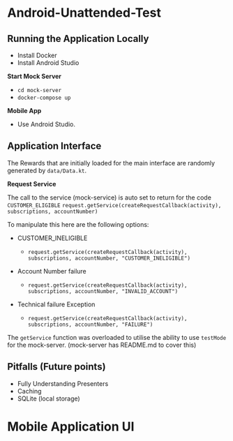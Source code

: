 # Android-Unattended-Test

## Running the Application Locally

- Install Docker
- Install Android Studio

**Start Mock Server**

- `cd mock-server`
- `docker-compose up`

**Mobile App**

- Use Android Studio.

## Application Interface

The Rewards that are initially loaded for the main interface are randomly generated by `data/Data.kt`.

**Request Service**

The call to the service (mock-service) is auto set to return for the code `CUSTOMER_ELIGIBLE`
`request.getService(createRequestCallback(activity), subscriptions, accountNumber)`

To manipulate this here are the following options:

- CUSTOMER_INELIGIBLE
  -  `request.getService(createRequestCallback(activity), subscriptions, accountNumber, "CUSTOMER_INELIGIBLE")`

- Account Number failure
  -  `request.getService(createRequestCallback(activity), subscriptions, accountNumber, "INVALID_ACCOUNT")`

- Technical failure Exception
  -  `request.getService(createRequestCallback(activity), subscriptions, accountNumber, "FAILURE")`

The `getService` function was overloaded to utilise the ability to use `testMode` for the mock-server. (mock-server has README.md to cover this)

## Pitfalls (Future points)

- Fully Understanding Presenters
- Caching
- SQLite (local storage)

# Mobile Application UI

